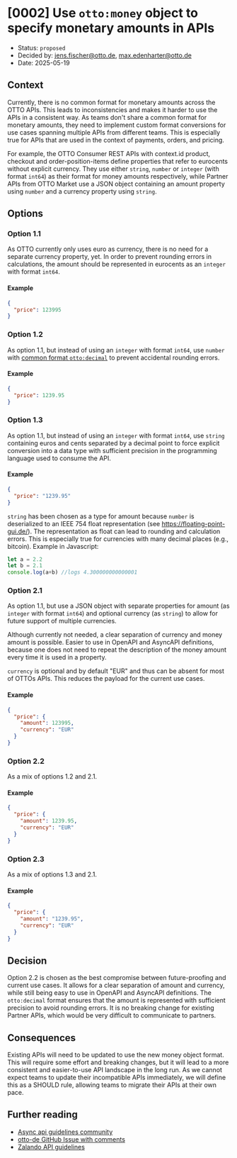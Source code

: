 # [0002] Use `otto:money` object to specify monetary amounts in APIs

- Status: `proposed`
- Decided by: <jens.fischer@otto.de>, <max.edenharter@otto.de>
- Date: 2025-05-19

## Context

Currently, there is no common format for monetary amounts across the OTTO APIs. This leads to inconsistencies and makes it harder to use the APIs in a consistent way. As teams don't share a common format for monetary amounts, they need to implement custom format conversions for use cases spanning multiple APIs from different teams. This is especially true for APIs that are used in the context of payments, orders, and pricing.

For example, the OTTO Consumer REST APIs with context.id product, checkout and order-position-items define properties that refer to eurocents without explicit currency. They use either `string`, `number` or `integer` (with format `int64`) as their format for money amounts respectively, while Partner APIs from OTTO Market use a JSON object containing an amount property using `number` and a currency property using `string`.

## Options

### Option 1.1

As OTTO currently only uses euro as currency, there is no need for a separate currency property, yet. In order to prevent rounding errors in calculations, the amount should be represented in eurocents as an `integer` with format `int64`.

#### Example

```json
{
  "price": 123995
}
```

### Option 1.2

As option 1.1, but instead of using an `integer` with format `int64`, use `number` with [common format `otto:decimal`][rule-R100079] to prevent accidental rounding errors.

#### Example

```json
{
  "price": 1239.95
}
```

### Option 1.3

As option 1.1, but instead of using an `integer` with format `int64`, use `string` containing euros and cents separated by a decimal point to force explicit conversion into a data type with sufficient precision in the programming language used to consume the API.

#### Example

```json
{
  "price": "1239.95"
}
```

`string` has been chosen as a type for amount because `number` is deserialized to an IEEE 754 float representation (see https://floating-point-gui.de/). The representation as float can lead to rounding and calculation errors. This is especially true for currencies with many decimal places (e.g., bitcoin). Example in Javascript:

```javascript
let a = 2.2
let b = 2.1
console.log(a+b) //logs 4.300000000000001
```

### Option 2.1

As option 1.1, but use a JSON object with separate properties for amount (as `integer` with format `int64`) and optional currency (as `string`) to allow for future support of multiple currencies.

Although currently not needed, a clear separation of currency and money amount is possible.
Easier to use in OpenAPI and AsyncAPI definitions, because one does not need to repeat the description of the money amount every time it is used in a property.

`currency` is optional and by default "EUR" and thus can be absent for most of OTTOs APIs. This reduces the payload for the current use cases.

#### Example

```json
{
  "price": {
    "amount": 123995,
    "currency": "EUR"
  }
}
```

### Option 2.2

As a mix of options 1.2 and 2.1.

#### Example

```json
{
  "price": {
    "amount": 1239.95,
    "currency": "EUR"
  }
}
```

### Option 2.3

As a mix of options 1.3 and 2.1.

#### Example

```json
{
  "price": {
    "amount": "1239.95",
    "currency": "EUR"
  }
}
```

## Decision

Option 2.2 is chosen as the best compromise between future-proofing and current use cases. It allows for a clear separation of amount and currency, while still being easy to use in OpenAPI and AsyncAPI definitions. The `otto:decimal` format ensures that the amount is represented with sufficient precision to avoid rounding errors. It is no breaking change for existing Partner APIs, which would be very difficult to communicate to partners.

## Consequences

Existing APIs will need to be updated to use the new money object format. This will require some effort and breaking changes, but it will lead to a more consistent and easier-to-use API landscape in the long run. As we cannot expect teams to update their incompatible APIs immediately, we will define this as a SHOULD rule, allowing teams to migrate their APIs at their own pace.

## Further reading

* [Async api guidelines community](https://otto-eg.atlassian.net/wiki/spaces/P20/pages/123274149/Async+api+guidelines+community#:~:text=Guideline%20missing%20for%20%E2%80%9Cmoney%E2%80%9D%20or%20%E2%80%9Cprice%E2%80%9D%20format)
* [otto-de GitHub Issue with comments](https://github.com/otto-de/api-guidelines/issues/29)
* [Zalando API guidelines](https://opensource.zalando.com/restful-api-guidelines/#173)

[rule-R100079]: ../api-guidelines/global/json/canonical-data-types/rules/should-use-common-otto-decimal-format.md




